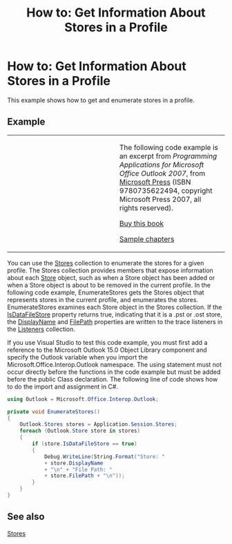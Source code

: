 ﻿---
title: 'How to: Get Information About Stores in a Profile'
TOCTitle: 'How to: Get Information About Stores in a Profile'
ms:assetid: e88222d2-e1b7-4393-aac4-5ce9d24d5d5b
ms:mtpsurl: https://msdn.microsoft.com/en-us/library/Ff184648(v=office.15)
ms:contentKeyID: 55119893
ms.date: 07/24/2014
mtps_version: v=office.15
dev_langs:
- csharp
---

# How to: Get Information About Stores in a Profile

This example shows how to get and enumerate stores in a profile.

## Example

<table>
<colgroup>
<col style="width: 50%" />
<col style="width: 50%" />
</colgroup>
<tbody>
<tr class="odd">
<td><p></p></td>
<td><p>The following code example is an excerpt from <em>Programming Applications for Microsoft Office Outlook 2007</em>, from <a href="http://www.microsoft.com/learning/books/default.mspx">Microsoft Press</a> (ISBN 9780735622494, copyright Microsoft Press 2007, all rights reserved).</p>
<p><a href="http://www.amazon.com/gp/product/0735622493?ie=utf8%26tag=msmsdn-20%26linkcode=as2%26camp=1789%26creative=9325%26creativeasin=0735622493">Buy this book</a></p>
<p><a href="https://msdn.microsoft.com/en-us/library/cc513844(v=office.15)">Sample chapters</a></p></td>
</tr>
</tbody>
</table>


You can use the [Stores](https://msdn.microsoft.com/en-us/library/bb622944\(v=office.15\)) collection to enumerate the stores for a given profile. The Stores collection provides members that expose information about each [Store](https://msdn.microsoft.com/en-us/library/bb609139\(v=office.15\)) object, such as when a Store object has been added or when a Store object is about to be removed in the current profile. In the following code example, EnumerateStores gets the Stores object that represents stores in the current profile, and enumerates the stores. EnumerateStores examines each Store object in the Stores collection. If the [IsDataFileStore](https://msdn.microsoft.com/en-us/library/bb624116\(v=office.15\)) property returns true, indicating that it is a .pst or .ost store, the [DisplayName](https://msdn.microsoft.com/en-us/library/bb612209\(v=office.15\)) and [FilePath](https://msdn.microsoft.com/en-us/library/bb646113\(v=office.15\)) properties are written to the trace listeners in the [Listeners](http://msdn.microsoft.com/en-us/library/system.diagnostics.debug.listeners.aspx) collection.

If you use Visual Studio to test this code example, you must first add a reference to the Microsoft Outlook 15.0 Object Library component and specify the Outlook variable when you import the Microsoft.Office.Interop.Outlook namespace. The using statement must not occur directly before the functions in the code example but must be added before the public Class declaration. The following line of code shows how to do the import and assignment in C\#.

``` csharp
using Outlook = Microsoft.Office.Interop.Outlook;
```

``` csharp
private void EnumerateStores()
{
    Outlook.Stores stores = Application.Session.Stores;
    foreach (Outlook.Store store in stores)
    {
        if (store.IsDataFileStore == true)
        {
            Debug.WriteLine(String.Format("Store: "
            + store.DisplayName
            + "\n" + "File Path: "
            + store.FilePath + "\n"));
        }
    }
}
```

## See also



[Stores](stores.md)

